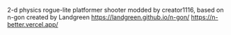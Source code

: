 2-d physics rogue-lite platformer shooter
modded by creator1116, based on n-gon created by Landgreen
https://landgreen.github.io/n-gon/
https://n-better.vercel.app/
